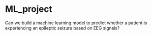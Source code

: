 # ML_project
Can we build a machine learning model to predict whether a patient is experiencing an epileptic seizure based on EEG signals?

